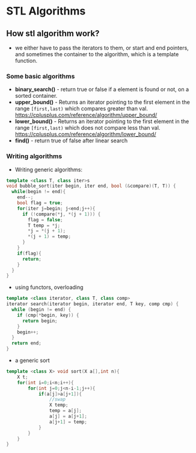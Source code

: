 # STL Algorithms

## How stl algorithm work?

- we either have to pass the iterators to them, or
  start and end pointers, and sometimes the
  container to the algorithm, which is a template function.

### Some basic algorithms

- **binary_search()** - return true or false if a element is found or not, on a sorted container.
- **upper_bound()** - Returns an iterator pointing to the first element in the range `[first,last)`
  which compares greater than val. <https://cplusplus.com/reference/algorithm/upper_bound/>
- **lower_bound()** - Returns an iterator pointing to the first element in the range `[first,last)`
  which does not compare less than val. <https://cplusplus.com/reference/algorithm/lower_bound/>
- **find()** - return true of false after linear search

### Writing algorithms

- Writing generic algorithms:

```cpp
template <class T, class iter>s
void bubble_sort(iter begin, iter end, bool (&compare)(T, T)) {
  while(begin != end){
    end--;
    bool flag = true;
    for(iter j=begin; j<end;j++){
      if (!compare(*j, *(j + 1))) {
        flag = false;
        T temp = *j;
        *j = *(j + 1);
        *(j + 1) = temp;
      }
    }
    if(flag){
      return;
    }
  }
}
```

- using functors, overloading

```cpp
template <class iterator, class T, class comp>
iterator search(iterator begin, iterator end, T key, comp cmp) {
  while (begin != end) {
    if (cmp(*begin, key)) {
      return begin;
    }
    begin++;
  }
  return end;
}
```

- a generic sort

```cpp
template <class X> void sort(X a[],int n){
    X t;
    for(int i=0;i<n;i++){
        for(int j=0;j<n-i-1;j++){
            if(a[j]>a[j+1]){
                //swap
                X temp;
                temp = a[j];
                a[j] = a[j+1];
                a[j+1] = temp;
            }
        }
    }
}
```

